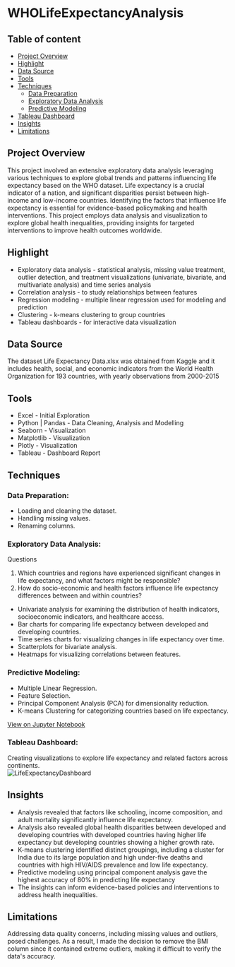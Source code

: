 # WHOLifeExpectancyAnalysis

## Table of content

- [Project Overview](#project-overview)
- [Highlight](#highlight)
- [Data Source](#data-source)
- [Tools](#tools)
- [Techniques](#techniques)
    - [Data Preparation](#data-preparation)
    - [Exploratory Data Analysis](#exploratory-data-analysis)
    - [Predictive Modeling](#predictive-modeling)
- [Tableau Dashboard](#tableau-dashboard)
- [Insights](#insights)
- [Limitations](#limitations)


## Project Overview

This project involved an extensive exploratory data analysis leveraging various techniques to explore global trends and patterns influencing life expectancy based on the WHO dataset. Life expectancy is a crucial indicator of a nation, and significant disparities persist between high-income and low-income countries. Identifying the factors that influence life expectancy is essential for evidence-based policymaking and health interventions. This project employs data analysis and visualization to explore global health inequalities, providing insights for targeted interventions to improve health outcomes worldwide.

## Highlight
- Exploratory data analysis - statistical analysis, missing value treatment, outlier detection, and treatment visualizations (univariate, bivariate, and multivariate analysis) and time series analysis
- Correlation analysis - to study relationships between features
- Regression modeling - multiple linear regression used for modeling and prediction
- Clustering - k-means clustering to group countries
- Tableau dashboards - for interactive data visualization

## Data Source

The dataset Life Expectancy Data.xlsx was obtained from Kaggle and it includes health, social, and economic indicators from the World Health Organization for 193 countries, with yearly observations from 2000-2015

## Tools

- Excel - Initial Exploration
- Python | Pandas - Data Cleaning, Analysis and Modelling 
- Seaborn - Visualization
- Matplotlib - Visualization
- Plotly - Visualization
- Tableau - Dashboard Report

## Techniques 
### Data Preparation:

- Loading and cleaning the dataset.
- Handling missing values.
- Renaming columns.

### Exploratory Data Analysis:
Questions
1. Which countries and regions have experienced significant changes in life expectancy, and what factors might be responsible?
2. How do socio-economic and health factors influence life expectancy differences between and within countries?

- Univariate analysis for examining the distribution of health indicators, socioeconomic indicators, and healthcare access.
- Bar charts for comparing life expectancy between developed and developing countries.
- Time series charts for visualizing changes in life expectancy over time.
- Scatterplots for bivariate analysis.
- Heatmaps for visualizing correlations between features.

### Predictive Modeling:

- Multiple Linear Regression.
- Feature Selection.
- Principal Component Analysis (PCA) for dimensionality reduction.
- K-means Clustering for categorizing countries based on life expectancy.

[View on Jupyter Notebook](https://nbviewer.org/github/May-code-source/WHOLifeExpectancyAnalysis/blob/main/Data%20Analysis%20-Life%20Expectancy.ipynb)

### Tableau Dashboard: 
Creating visualizations to explore life expectancy and related factors across continents.  
![LifeExpectancyDashboard](https://github.com/May-code-source/WHOLifeExpectancyAnalysis/assets/115402970/6d968614-377c-447d-b4ab-368a0b5a6a92)



## Insights

- Analysis revealed that factors like schooling, income composition, and adult mortality significantly influence life expectancy. 
- Analysis also revealed global health disparities between developed and developing countries with developed countries having higher life expectancy but developing countries showing a higher growth rate. 
 - K-means clustering identified distinct groupings, including a cluster for India due to its large population and high under-five deaths and countries with high HIV/AIDS prevalence and low life expectancy.
- Predictive modeling using principal component analysis gave the highest accuracy of 80% in predicting life expectancy
- The insights can inform evidence-based policies and interventions to address health inequalities.

## Limitations 
Addressing data quality concerns, including missing values and outliers, posed challenges. As a result, I made the decision to remove the BMI column since it contained extreme outliers, making it difficult to verify the data's accuracy.
